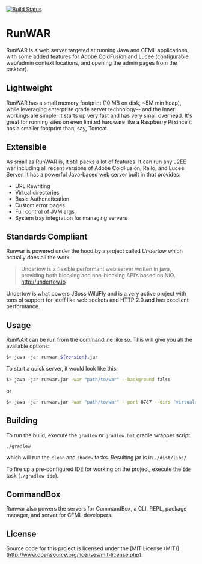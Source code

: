 [![Build Status](https://travis-ci.org/Ortus-Solutions/runwar.svg?branch=develop)](https://travis-ci.com/Ortus-Solutions/runwar)

# RunWAR

RunWAR is a web server targeted at running Java and CFML applications, with some added features for Adobe ColdFusion and Lucee (configurable web/admin context locations, and opening the admin pages from the taskbar).

## Lightweight

RunWAR has a small memory footprint (10 MB on disk, ~5M min heap), while leveraging enterprise grade server technology-- and the inner workings are simple.  It starts up very fast and has very small overhead.  It's great for running sites on even limited hardware like a Raspberry Pi since it has a smaller footprint than, say, Tomcat.

## Extensible

As small as RunWAR is, it still packs a lot of features.  It can run any J2EE war including all recent versions of Adobe ColdFusion, Railo, and Lucee Server.  It has a powerful Java-based web server built in that provides:

 * URL Rewriting
 * Virtual directories
 * Basic Authencitcation
 * Custom error pages
 * Full control of JVM args
 * System tray integration for managing servers

## Standards Compliant

Runwar is powered under the hood by a project called *Undertow* which actually does all the work.

> Undertow is a flexible performant web server written in java, providing both blocking and non-blocking API’s based on NIO.
> http://undertow.io

Undertow is what powers JBoss WildFly and is a very active project with tons of support for stuff like web sockets and HTTP 2.0 and has excellent performance.  

## Usage

RunWAR can be run from the commandline like so.  This will give you all the available options:
```bash
$> java -jar runwar-${version}.jar
```

To start a quick server, it would look like this:
```bash
$> java -jar runwar.jar -war "path/to/war" --background false
```

or

```bash
$> java -jar runwar.jar -war "path/to/war" --port 8787 --dirs "virtualdir=/path/to/dir,virtualdir2=/path/to/dir2" --background false
```

## Building

To run the build, execute the `gradlew` or `gradlew.bat` gradle wrapper script:

```
./gradlew
```

which will run the `clean` and `shadow` tasks.  Resulting jar is in `./dist/libs/`

To fire up a pre-configured IDE for working on the project, execute the `ide` task (`./gradlew ide`).

## CommandBox
Runwar also powers the servers for CommandBox, a CLI, REPL, package manager, and server for CFML developers.  

## License

Source code for this project is licensed under the [MIT License (MIT)] (http://www.opensource.org/licenses/mit-license.php).


